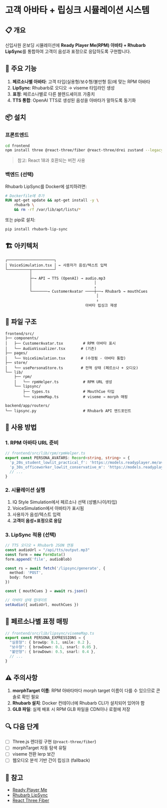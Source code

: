 # 고객 아바타 + 립싱크 시뮬레이션 시스템

## 📋 개요

신입사원 온보딩 시뮬레이션에 **Ready Player Me(RPM) 아바타 + Rhubarb LipSync**를 통합하여 고객이 음성과 표정으로 응답하도록 구현합니다.

## 🎯 주요 기능

1. **페르소나별 아바타**: 고객 타입(실용형/보수형/불만형 등)에 맞는 RPM 아바타
2. **LipSync**: Rhubarb로 오디오 → viseme 타임라인 생성
3. **표정**: 페르소나별로 다른 블렌드셰이프 가중치
4. **TTS 통합**: OpenAI TTS로 생성된 음성을 아바타가 말하도록 동기화

## 📦 설치

### 프론트엔드

```bash
cd frontend
npm install three @react-three/fiber @react-three/drei zustand --legacy-peer-deps
```

> 참고: React 18과 호환되는 버전 사용

### 백엔드 (선택)

Rhubarb LipSync를 Docker에 설치하려면:

```dockerfile
# Dockerfile에 추가
RUN apt-get update && apt-get install -y \
    rhubarb \
    && rm -rf /var/lib/apt/lists/*
```

또는 pip로 설치:
```bash
pip install rhubarb-lip-sync
```

## 🏗️ 아키텍처

```
┌─────────────────────┐
│ VoiceSimulation.tsx │ ← 사용자가 음성/텍스트 입력
└──────────┬──────────┘
           │
           ├─→ API → TTS (OpenAI) → audio.mp3
           │                            │
           │                            ↓
           └───────→ CustomerAvatar ────┼──→ Rhubarb → mouthCues
                                         │
                                         ↓
                                    아바타 립싱크 재생
```

## 🔧 파일 구조

```
frontend/src/
├── components/
│   ├── CustomerAvatar.tsx         # RPM 아바타 표시
│   └── AudioVisualizer.tsx       # (기존)
├── pages/
│   └── VoiceSimulation.tsx       # (수정됨 - 아바타 통합)
├── store/
│   └── usePersonaStore.ts        # 전역 상태 (페르소나 + 오디오)
└── lib/
    ├── rpm/
    │   └── rpmHelper.ts           # RPM URL 생성
    └── lipsync/
        ├── types.ts               # MouthCue 타입
        └── visemeMap.ts           # viseme → morph 매핑

backend/app/routers/
└── lipsync.py                     # Rhubarb API 엔드포인트
```

## 🚀 사용 방법

### 1. RPM 아바타 URL 준비

```typescript
// frontend/src/lib/rpm/rpmHelper.ts
export const PERSONA_AVATARS: Record<string, string> = {
  'p_20s_student_lowlit_practical_f': 'https://models.readyplayer.me/avatar1.glb',
  'p_30s_officeworker_lowlit_conservative_m': 'https://models.readyplayer.me/avatar2.glb',
  // ...
}
```

### 2. 시뮬레이션 실행

1. IQ Style Simulation에서 페르소나 선택 (성별/나이/타입)
2. VoiceSimulation에서 아바타가 표시됨
3. 사용자가 음성/텍스트 입력
4. **고객이 음성+표정으로 응답**

### 3. LipSync 적용 (선택)

```typescript
// TTS 오디오 + Rhubarb JSON 연동
const audioUrl = "/api/tts/output.mp3"
const form = new FormData()
form.append('file', audioBlob)

const rs = await fetch('/lipsync/generate', {
  method: 'POST',
  body: form
})

const { mouthCues } = await rs.json()

// 아바타 상태 업데이트
setAudio({ audioUrl, mouthCues })
```

## 🎨 페르소나별 표정 매핑

```typescript
// frontend/src/lib/lipsync/visemeMap.ts
export const PERSONA_EXPRESSIONS = {
  "실용형": { browUp: 0.1, smile: 0.2 },
  "보수형": { browDown: 0.1, snarl: 0.05 },
  "불만형": { browDown: 0.5, snarl: 0.4 },
  // ...
}
```

## ⚠️ 주의사항

1. **morphTarget 이름**: RPM 아바타마다 morph target 이름이 다를 수 있으므로 콘솔로 확인 필요
2. **Rhubarb 설치**: Docker 컨테이너에 Rhubarb CLI가 설치되어 있어야 함
3. **GLB 파일**: 실제 배포 시 RPM GLB 파일을 CDN이나 로컬에 저장

## 🔍 다음 단계

- [ ] Three.js 렌더링 구현 (`@react-three/fiber`)
- [ ] morphTarget 자동 탐색 유틸
- [ ] viseme 전환 lerp 보간
- [ ] 웹오디오 분석 기반 간이 립싱크 (fallback)

## 📝 참고

- [Ready Player Me](https://readyplayer.me)
- [Rhubarb LipSync](https://github.com/DanielSWolf/rhubarb-lip-sync)
- [React Three Fiber](https://docs.pmnd.rs/react-three-fiber/)

